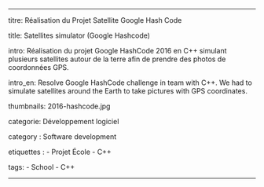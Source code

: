 ---

titre: Réalisation du Projet Satellite Google Hash Code

title: Satellites simulator (Google Hashcode)

intro: Réalisation du projet Google HashCode 2016 en C++ simulant plusieurs satellites autour de la terre afin de prendre des photos de coordonnées GPS.
 
intro_en: Resolve Google HashCode challenge in team with C++. We had to simulate satellites around the Earth to take pictures with GPS coordinates.  

thumbnails: 2016-hashcode.jpg

categorie: Développement logiciel

category : Software development

etiquettes : 
    - Projet École
    - C++
    
tags:
    - School
    - C++

---
